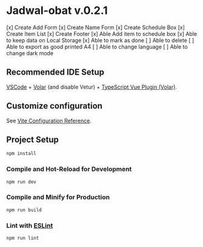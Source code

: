 # Jadwal-obat v.0.2.1

[x] Create Add Form
[x] Create Name Form
[x] Create Schedule Box
[x] Create Item List
[x] Create Footer
[x] Able Add item to schedule box
[x] Able to keep data on Local Storage
[x] Able to mark as done
[ ] Able to delete
[ ] Able to export as good printed A4
[ ] Able to change language
[ ] Able to change dark mode

## Recommended IDE Setup

[VSCode](https://code.visualstudio.com/) + [Volar](https://marketplace.visualstudio.com/items?itemName=Vue.volar) (and disable Vetur) + [TypeScript Vue Plugin (Volar)](https://marketplace.visualstudio.com/items?itemName=Vue.vscode-typescript-vue-plugin).

## Customize configuration

See [Vite Configuration Reference](https://vitejs.dev/config/).

## Project Setup

```sh
npm install
```

### Compile and Hot-Reload for Development

```sh
npm run dev
```

### Compile and Minify for Production

```sh
npm run build
```

### Lint with [ESLint](https://eslint.org/)

```sh
npm run lint
```
